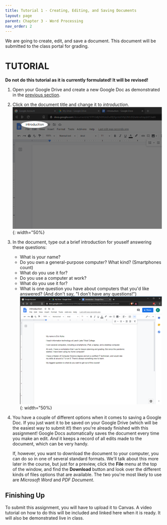 ```yaml
---
title: Tutorial 1 - Creating, Editing, and Saving Documents
layout: page
parent: Chapter 3 - Word Processing
nav_order: 2
---
```


We are going to create, edit, and save a document. This document will be submitted to the class portal for grading.

TUTORIAL
========

**Do not do this tutorial as it is currently formulated! It will be revised!**

1. Open your Google Drive and create a new Google Doc as demonstrated in the [previous section](1_docs_tour.md).
1. Click on the document title and change it to *introduction*.
    ![Change title](images/tutorial1/1.png){: width="50%}
1. In the document, type out a brief introduction for youself answering these questions:
    - What is your name?
    - Do you own a general-purpose computer? What kind? (Smartphones count)
    - What do you use it for?
    - Do you use a computer at work?
    - What do you use it for?
    - What is one question you have about computers that you'd like answered? (And don't say, "I don't have any questions!")
    ![Example Answers](images/tutorial1/2.png){: width="50%}
1. You have a couple of different options when it comes to saving a Google Doc. If you just want it to be saved on your Google Drive (which will be the easiest way to submit it!) then you're already finished with this assignment! Google Docs automatically saves the document every time you make an edit. *And* it keeps a record of all edits made to the document, which can be very handy.

    If, however, you want to download the document to your computer, you can do so in one of several standard formats. We'll talk about this more later in the course, but just for a preview, click the **File** menu at the top of the window, and find the **Download** button and look over the different kinds of files options that are available. The two you're most likely to use are *Microsoft Word* and *PDF Document*.

Finishing Up
------------

To submit this assignment, you will have to upload it to Canvas. A video tutorial on how to do this will be included and linked here when it is ready. It will also be demonstrated live in class.
